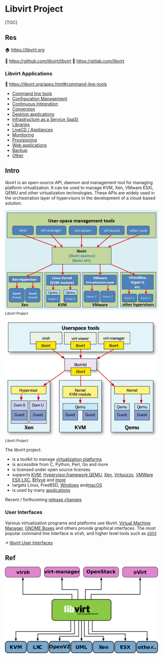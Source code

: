 # Libvirt Project

[TOC]



## Res
🏠 https://libvirt.org

🚧 https://github.com/libvirt/libvirt
🚧 https://gitlab.com/libvirt


### Libvirt Applications
🔗 https://libvirt.org/apps.html#command-line-tools
- [Command line tools](https://libvirt.org/apps.html#command-line-tools)
- [Configuration Management](https://libvirt.org/apps.html#configuration-management)
- [Continuous Integration](https://libvirt.org/apps.html#continuous-integration)
- [Conversion](https://libvirt.org/apps.html#conversion)
- [Desktop applications](https://libvirt.org/apps.html#desktop-applications)
- [Infrastructure as a Service (IaaS)](https://libvirt.org/apps.html#infrastructure-as-a-service-iaas)
- [Libraries](https://libvirt.org/apps.html#libraries)
- [LiveCD / Appliances](https://libvirt.org/apps.html#livecd-appliances)
- [Monitoring](https://libvirt.org/apps.html#monitoring)
- [Provisioning](https://libvirt.org/apps.html#provisioning)
- [Web applications](https://libvirt.org/apps.html#web-applications)
- [Backup](https://libvirt.org/apps.html#backup)
- [Other](https://libvirt.org/apps.html#other)



## Intro
libvirt is an open-source API, daemon and management tool for managing platform virtualization. It can be used to manage KVM, Xen, VMware ESXi, QEMU and other virtualization technologies. These APIs are widely used in the orchestration layer of hypervisors in the development of a cloud-based solution.

![](../../../../../../../Assets/Pics/Pasted%20image%2020230307230135.png)
<small>Libvirt Project</small>

![](../../../../../../../Assets/Pics/Pasted%20image%2020230307230407.png)
<small>Libvirt Project</small>

The libvirt project:
- is a toolkit to manage [virtualization platforms](https://libvirt.org/platforms.html)
- is accessible from C, Python, Perl, Go and more
- is licensed under open source licenses
- supports [KVM](https://libvirt.org/drvqemu.html), [Hypervisor.framework](https://libvirt.org/drvqemu.html),[QEMU](https://libvirt.org/drvqemu.html), [Xen](https://libvirt.org/drvxen.html), [Virtuozzo](https://libvirt.org/drvvirtuozzo.html), [VMWare ESX](https://libvirt.org/drvesx.html),[LXC](https://libvirt.org/drvlxc.html), [BHyve](https://libvirt.org/drvbhyve.html) and [more](https://libvirt.org/drivers.html)
- targets Linux, FreeBSD, [Windows](https://libvirt.org/windows.html) and[macOS](https://libvirt.org/macos.html)
- is used by many [applications](https://libvirt.org/apps.html)

Recent / forthcoming [release changes](https://libvirt.org/news.html)


### User Interfaces
Various virtualization programs and platforms use libvirt. [Virtual Machine Manager](https://en.wikipedia.org/wiki/Virtual_Machine_Manager "Virtual Machine Manager"), [GNOME Boxes](https://en.wikipedia.org/wiki/GNOME_Boxes "GNOME Boxes") and others provide graphical interfaces. The most popular command line interface is virsh, and higher level tools such as [oVirt](https://en.wikipedia.org/wiki/OVirt)

↗ [libvirt User Interfaces](libvirt%20User%20Interfaces/libvirt%20User%20Interfaces.md)



## Ref
[libvirt | wikipedia]: https://en.wikipedia.org/wiki/Libvirt

[virt-manager | wikipedia]: https://en.wikipedia.org/wiki/Virt-manager

![](../../../../../../../Assets/Pics/Pasted%20image%2020240313214742.png)
